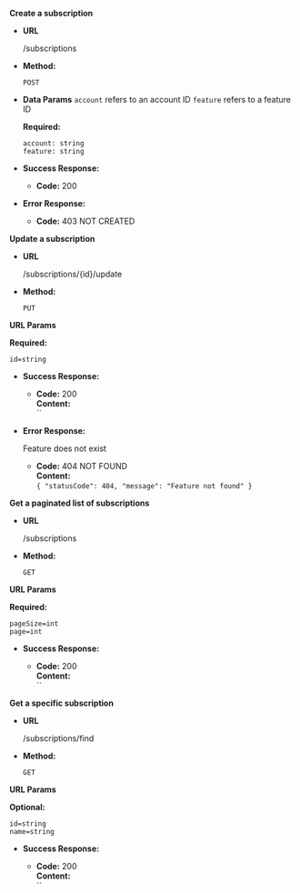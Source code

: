**Create a subscription**

* **URL**

  /subscriptions

* **Method:**

  `POST`

* **Data Params**
  `account` refers to an account ID
  `feature` refers to a feature ID

  **Required:**

  `account: string`  
  `feature: string`

* **Success Response:**

  * **Code:** 200 <br />

* **Error Response:**

  * **Code:** 403 NOT CREATED <br />

**Update a subscription**

* **URL**

  /subscriptions/{id}/update

* **Method:**

  `PUT`

 **URL Params**

   **Required:**

   `id=string`

* **Success Response:**

  * **Code:** 200 <br />
    **Content:**  
    ``

* **Error Response:**

  Feature does not exist

  * **Code:** 404 NOT FOUND <br />
    **Content:**  
    `{ "statusCode": 404, "message": "Feature not found" }`

**Get a paginated list of subscriptions**

* **URL**

  /subscriptions

* **Method:**

  `GET`

 **URL Params**

   **Required:**

   `pageSize=int`  
   `page=int`

* **Success Response:**

  * **Code:** 200 <br />
    **Content:**  
    ``

**Get a specific subscription**

* **URL**

  /subscriptions/find

* **Method:**

  `GET`

 **URL Params**

   **Optional:**

   `id=string`  
   `name=string`

* **Success Response:**

  * **Code:** 200 <br />
    **Content:**  
    ``
